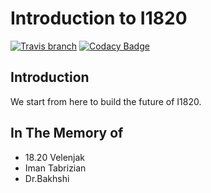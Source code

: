 # Introduction to I1820
[![Travis branch](https://img.shields.io/travis/com/I1820/Introduction/master.svg?style=flat-square)](https://travis-ci.com/I1820/Introduction)
[![Codacy Badge](https://img.shields.io/codacy/grade/7ed53843d21b41eda0503673b8a5b8db.svg?style=flat-square)](https://www.codacy.com/project/i1820/Introduction/dashboard)

## Introduction

We start from here to build the future of I1820.

## In The Memory of
- 18.20 Velenjak
- Iman Tabrizian
- Dr.Bakhshi
